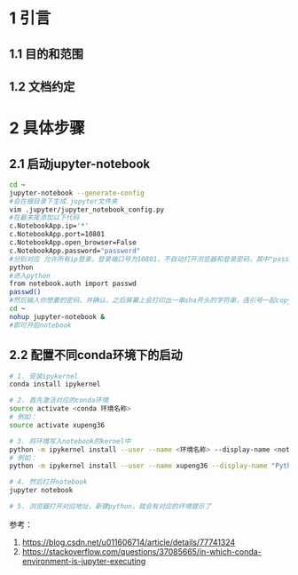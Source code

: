 # 1 引言
## 1.1 目的和范围


## 1.2 文档约定


# 2 具体步骤

## 2.1 启动jupyter-notebook
```bash
cd ~
jupyter-notebook --generate-config
#会在根目录下生成.jupyter文件夹
vim .jupyter/jupyter_notebook_config.py
#在最末尾添加以下代码
c.NotebookApp.ip='*'
c.NotebookApp.port=10801
c.NotebookApp.open_browser=False
c.NotebookApp.password="password"
#分别对应 允许所有ip登录，登录端口号为10801，不自动打开浏览器和登录密码，其中"password"，也就是要输的密码，由以下方式产生
python
#进入python
from notebook.auth import passwd
passwd()
#然后输入你想要的密码，并确认，之后屏幕上会打印出一串sha开头的字符串，连引号一起copy到上面"password"对应的位置，保存退出
cd ~
nohup jupyter-notebook &
#即可开启notebook
```

## 2.2 配置不同conda环境下的启动
```bash
# 1. 安装ipykernel
conda install ipykernel

# 2. 首先激活对应的conda环境
source activate <conda 环境名称>
# 例如：
source activate xupeng36

# 3. 将环境写入notebook的kernel中
python -m ipykernel install --user --name <环境名称> --display-name <notebook显示名称>
# 例如：
python -m ipykernel install --user --name xupeng36 --display-name "Python36"

# 4. 然后打开notebook
jupyter notebook

# 5. 浏览器打开对应地址，新建python，就会有对应的环境提示了

```
参考：   
1. https://blog.csdn.net/u011606714/article/details/77741324
2. https://stackoverflow.com/questions/37085665/in-which-conda-environment-is-jupyter-executing
